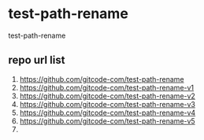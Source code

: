 # test-path-rename
test-path-rename


## repo url list

1. https://github.com/gitcode-com/test-path-rename
2. https://github.com/gitcode-com/test-path-rename-v1
3. https://github.com/gitcode-com/test-path-rename-v2
4. https://github.com/gitcode-com/test-path-rename-v3
5. https://github.com/gitcode-com/test-path-rename-v4
6. https://github.com/gitcode-com/test-path-rename-v5
7. 
